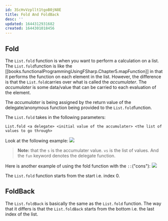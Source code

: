 ```yaml
---
id: 3ScHvVzpllt1tgoB0jN8E
title: Fold And FoldBack
desc: ''
updated: 1644312931682
created: 1644301018456
---
```

## Fold
The `List.fold` function is when you want to perform a calculation on a list. The `List.fold`function is like the [[books.functionalProgrammingUsingFSharp.Chapter5.mapFunction]] in that it performs the function on each element in the list. However, the difference is that the `List.fold`carries over what is called the *accumulater*. The *accumulater* is some data/value that can be carried to each evaluation of the element. 

The *accumulater* is being assigned by the return value of the delegate/anonymous function being provided to the `List.fold`function. 

The `List.fold` takes in the following parameters:
```F#
List.fold <a delegate> <initial value of the accumulater> <the list of values to go through>
```

Look at the following example:
![](/assets/images/2022-02-08-10-24-52.png)
>**Note:** that the `s` is the accumulater value. `vs` is the list of values. And the `fun` keyword denotes the delegate function.

Here is another example of using the fold function with the `::`("cons"):
![](/assets/images/2022-02-08-10-33-54.png)

The `List.fold` function starts from the start i.e. index 0.

## FoldBack
The `List.foldBack` is basically the same as the `List.fold` function. The way that it differs is that the `List.foldBack` starts from the bottom i.e. the last index of the list.
